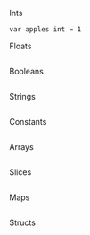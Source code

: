 Ints
```
var apples int = 1
```

Floats
```
```

Booleans
```
```

Strings
```
```

Constants
```
```

Arrays
```
```

Slices
```
```

Maps
```
```

Structs
```
```